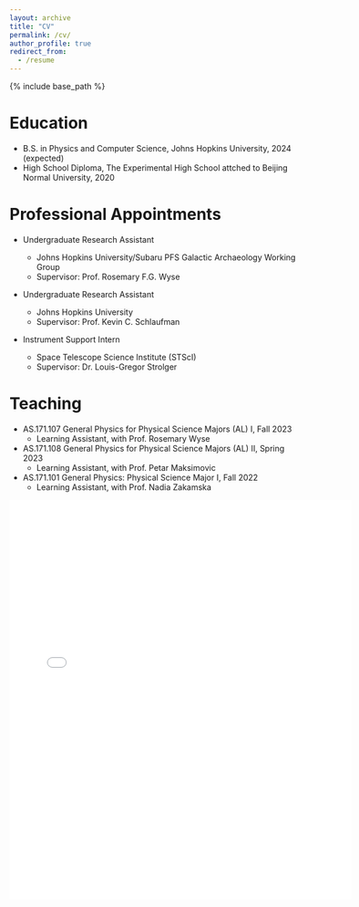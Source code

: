 ```yaml
---
layout: archive
title: "CV"
permalink: /cv/
author_profile: true
redirect_from:
  - /resume
---
```


{% include base_path %}

Education
======
* B.S. in Physics and Computer Science, Johns Hopkins University, 2024 (expected)
* High School Diploma, The Experimental High School attched to Beijing Normal University, 2020

Professional Appointments
======
* Undergraduate Research Assistant
  * Johns Hopkins University/Subaru PFS Galactic Archaeology Working Group
  * Supervisor: Prof. Rosemary F.G. Wyse

* Undergraduate Research Assistant
  * Johns Hopkins University
  * Supervisor: Prof. Kevin C. Schlaufman
  
* Instrument Support Intern
  * Space Telescope Science Institute (STScI)
  * Supervisor: Dr. Louis-Gregor Strolger

Teaching
======
* AS.171.107 General Physics for Physical Science Majors (AL) I, Fall 2023
  * Learning Assistant, with Prof. Rosemary Wyse
* AS.171.108 General Physics for Physical Science Majors (AL) II, Spring 2023
  * Learning Assistant, with Prof. Petar Maksimovic
* AS.171.101 General Physics: Physical Science Major I, Fall 2022
  * Learning Assistant, with Prof. Nadia Zakamska

<embed src="{{ site.baseurl }}/files/Keyi_CV.pdf" width="600" height="700" type='application/pdf'>
